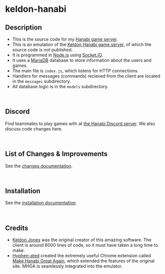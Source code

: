 keldon-hanabi
=============

## Description

* This is the source code for my [Hanabi game server](http://hanabi.live/).
* This is an emulation of the [Keldon Hanabi game server](http://keldon.net/hanabi/), of which the source code is not published.
* It is programmed in [Node.js](https://nodejs.org/en/) using [Socket.IO](https://socket.io/).
* It uses a [MariaDB](https://mariadb.org/) database to store information about the users and games.
* The main file is `index.js`, which listens for HTTP connections.
* Handlers for messages (commands) recieved from the client are located in the `messages` subdirectory.
* All database logic is in the `models` subdirectory.

<br />

## Discord

Find teammates to play games with at [the Hanabi Discord server](https://discord.gg/FADvkJp). We also discuss code changes here.

<br />

## List of Changes & Improvements

See the [changes documentation](https://github.com/Zamiell/keldon-hanabi/tree/master/docs/CHANGES.md).

<br />

## Installation

See the [installation documentation](https://github.com/Zamiell/keldon-hanabi/tree/master/docs/INSTALL.md).

<br />

## Credits

* [Keldon Jones](http://keldon.net/) was the original creator of this amazing software. The client is around 6000 lines of code, so it must have taken a long time to make.
* [Hyphen-ated](https://github.com/Hyphen-ated/) created the extremely useful Chrome extension called [Make Hanabi Great Again](https://github.com/Hyphen-ated/MakeHanabiGreatAgain), which extended the features of the original site. MHGA is seamlessly integrated into the emulator.

